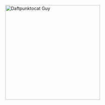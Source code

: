 
<p align="start">
  <img src="https://octodex.github.com/images/daftpunktocat-guy.gif" alt="Daftpunktocat Guy" width="300"/>
</p>






